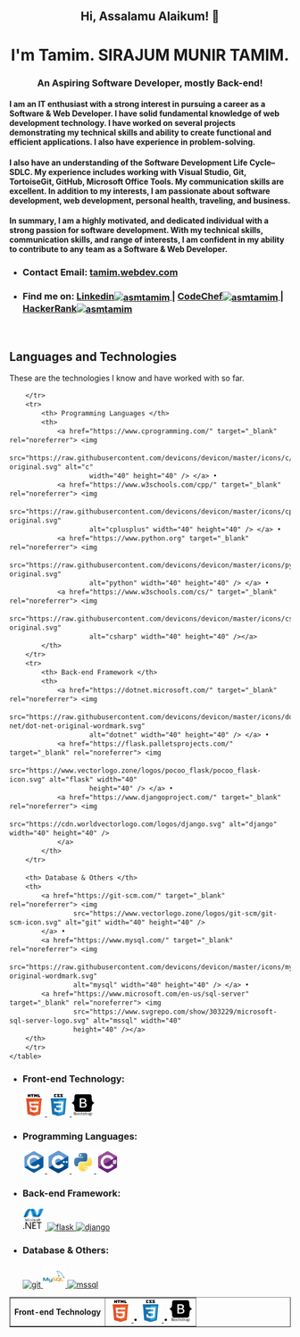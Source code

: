 <h2 align="center">Hi, Assalamu Alaikum! 👋</h2>
<h1 align="center">I'm Tamim. SIRAJUM MUNIR TAMIM.</h1>
<h3 align="center">An Aspiring Software Developer, mostly Back-end!</h3> 

#### I am an IT enthusiast with a strong interest in pursuing a career as a Software & Web Developer. I have solid fundamental knowledge of web development technology. I have worked on several projects demonstrating my technical skills and ability to create functional and efficient applications. I also have experience in problem-solving. 
#### I also have an understanding of the Software Development Life Cycle– SDLC. My experience includes working with Visual Studio, Git, TortoiseGit, GitHub, Microsoft Office Tools. My communication skills are excellent. In addition to my interests, I am passionate about software development, web development, personal health, traveling, and business.
#### In summary, I am a highly motivated, and dedicated individual with a strong passion for software development. With my technical skills, communication skills, and range of interests, I am confident in my ability to contribute to any team as a Software & Web Developer.

- <h3>Contact Email: <a href="mailto:tamim.webdev.com">tamim.webdev.com</a></h3>

- <h3 align="left">Find me on: 
    <a href="https://linkedin.com/in/asmtamim" target="_blank">Linkedin<img align="center" src="https://raw.githubusercontent.com/rahuldkjain/github-profile-readme-generator/master/src/images/icons/Social/linked-in-alt.svg" alt="asmtamim" height="30" width="40" /> </a> | 
    <a href="https://www.codechef.com/users/asmtamim" target="_blank">CodeChef<img align="center" src="https://cdn.jsdelivr.net/npm/simple-icons@3.1.0/icons/codechef.svg" alt="asmtamim" height="30" width="40" /> </a> | 
    <a href="https://www.hackerrank.com/asmtamim" target="_blank">HackerRank<img align="center" src="https://raw.githubusercontent.com/rahuldkjain/github-profile-readme-generator/master/src/images/icons/Social/hackerrank.svg" alt="asmtamim" height="30" width="40" /></a></h3>

<br><h2 align="left">Languages and Technologies</h2>
<p align="left">These are the technologies I know and have worked with so far. <p>

<table width=100% border="1px">
        <tr>
            <th> Front-end Technology </th>
            <th>
                <a href="https://www.w3.org/html/" target="_blank" rel="noreferrer"> <img
                        src="https://raw.githubusercontent.com/devicons/devicon/master/icons/html5/html5-original-wordmark.svg"
                        alt="html5" width="40" height="40" /> </a> •
                <a href="https://www.w3schools.com/css/" target="_blank" rel="noreferrer"> <img
                        src="https://raw.githubusercontent.com/devicons/devicon/master/icons/css3/css3-original-wordmark.svg"
                        alt="css3" width="40" height="40" /> </a> •
                <a href="https://getbootstrap.com" target="_blank" rel="noreferrer"> <img
                        src="https://raw.githubusercontent.com/devicons/devicon/master/icons/bootstrap/bootstrap-plain-wordmark.svg"
                        alt="bootstrap" width="40" height="40" /></a>
            </th>

        </tr>
        <tr>
            <th> Programming Languages </th>
            <th>
                <a href="https://www.cprogramming.com/" target="_blank" rel="noreferrer"> <img
                        src="https://raw.githubusercontent.com/devicons/devicon/master/icons/c/c-original.svg" alt="c"
                        width="40" height="40" /> </a> •
                <a href="https://www.w3schools.com/cpp/" target="_blank" rel="noreferrer"> <img
                        src="https://raw.githubusercontent.com/devicons/devicon/master/icons/cplusplus/cplusplus-original.svg"
                        alt="cplusplus" width="40" height="40" /> </a> •
                <a href="https://www.python.org" target="_blank" rel="noreferrer"> <img
                        src="https://raw.githubusercontent.com/devicons/devicon/master/icons/python/python-original.svg"
                        alt="python" width="40" height="40" /> </a> •
                <a href="https://www.w3schools.com/cs/" target="_blank" rel="noreferrer"> <img
                        src="https://raw.githubusercontent.com/devicons/devicon/master/icons/csharp/csharp-original.svg"
                        alt="csharp" width="40" height="40" /></a>
            </th>
        </tr>
        <tr>
            <th> Back-end Framework </th>
            <th>
                <a href="https://dotnet.microsoft.com/" target="_blank" rel="noreferrer"> <img
                        src="https://raw.githubusercontent.com/devicons/devicon/master/icons/dot-net/dot-net-original-wordmark.svg"
                        alt="dotnet" width="40" height="40" /> </a> •
                <a href="https://flask.palletsprojects.com/" target="_blank" rel="noreferrer"> <img
                        src="https://www.vectorlogo.zone/logos/pocoo_flask/pocoo_flask-icon.svg" alt="flask" width="40"
                        height="40" /> </a> •
                <a href="https://www.djangoproject.com/" target="_blank" rel="noreferrer"> <img
                        src="https://cdn.worldvectorlogo.com/logos/django.svg" alt="django" width="40" height="40" />
                </a>
            </th>
        </tr>

        <th> Database & Others </th>
        <th>
            <a href="https://git-scm.com/" target="_blank" rel="noreferrer"> <img
                    src="https://www.vectorlogo.zone/logos/git-scm/git-scm-icon.svg" alt="git" width="40" height="40" />
            </a> •
            <a href="https://www.mysql.com/" target="_blank" rel="noreferrer"> <img
                    src="https://raw.githubusercontent.com/devicons/devicon/master/icons/mysql/mysql-original-wordmark.svg"
                    alt="mysql" width="40" height="40" /> </a> •
            <a href="https://www.microsoft.com/en-us/sql-server" target="_blank" rel="noreferrer"> <img
                    src="https://www.svgrepo.com/show/303229/microsoft-sql-server-logo.svg" alt="mssql" width="40"
                    height="40" /></a>
        </th>
        </tr>
    </table>
    
- <h3 align="left">Front-end Technology: </h3>
    <a href="https://www.w3.org/html/" target="_blank" rel="noreferrer"> <img src="https://raw.githubusercontent.com/devicons/devicon/master/icons/html5/html5-original-wordmark.svg" alt="html5" width="40" height="40"/> </a> 
    <a href="https://www.w3schools.com/css/" target="_blank" rel="noreferrer"> <img src="https://raw.githubusercontent.com/devicons/devicon/master/icons/css3/css3-original-wordmark.svg" alt="css3" width="40" height="40"/> </a> 
    <a href="https://getbootstrap.com" target="_blank" rel="noreferrer"> <img src="https://raw.githubusercontent.com/devicons/devicon/master/icons/bootstrap/bootstrap-plain-wordmark.svg" alt="bootstrap" width="40" height="40"/></a> 
  
- <h3 align="left">Programming Languages: </h3>
    <a href="https://www.cprogramming.com/" target="_blank" rel="noreferrer"> <img src="https://raw.githubusercontent.com/devicons/devicon/master/icons/c/c-original.svg" alt="c" width="40" height="40"/> </a> 
    <a href="https://www.w3schools.com/cpp/" target="_blank" rel="noreferrer"> <img src="https://raw.githubusercontent.com/devicons/devicon/master/icons/cplusplus/cplusplus-original.svg" alt="cplusplus" width="40" height="40"/> </a> 
    <a href="https://www.python.org" target="_blank" rel="noreferrer"> <img src="https://raw.githubusercontent.com/devicons/devicon/master/icons/python/python-original.svg" alt="python" width="40" height="40"/> </a> 
    <a href="https://www.w3schools.com/cs/" target="_blank" rel="noreferrer"> <img src="https://raw.githubusercontent.com/devicons/devicon/master/icons/csharp/csharp-original.svg" alt="csharp" width="40" height="40"/></a> 
  
- <h3 align="left">Back-end Framework: </h3>
    <a href="https://dotnet.microsoft.com/" target="_blank" rel="noreferrer"> <img src="https://raw.githubusercontent.com/devicons/devicon/master/icons/dot-net/dot-net-original-wordmark.svg" alt="dotnet" width="40" height="40"/> </a>
    <a href="https://flask.palletsprojects.com/" target="_blank" rel="noreferrer"> <img src="https://www.vectorlogo.zone/logos/pocoo_flask/pocoo_flask-icon.svg" alt="flask" width="40" height="40"/> </a>
    <a href="https://www.djangoproject.com/" target="_blank" rel="noreferrer"> <img src="https://cdn.worldvectorlogo.com/logos/django.svg" alt="django" width="40" height="40"/></a> 
  
 - <h3 align="left">Database & Others: </h3> 
      <a href="https://git-scm.com/" target="_blank" rel="noreferrer"> <img src="https://www.vectorlogo.zone/logos/git-scm/git-scm-icon.svg" alt="git" width="40" height="40"/> </a> 
      <a href="https://www.mysql.com/" target="_blank" rel="noreferrer"> <img src="https://raw.githubusercontent.com/devicons/devicon/master/icons/mysql/mysql-original-wordmark.svg" alt="mysql" width="40" height="40"/>  </a> 
      <a href="https://www.microsoft.com/en-us/sql-server" target="_blank" rel="noreferrer"> <img src="https://www.svgrepo.com/show/303229/microsoft-sql-server-logo.svg" alt="mssql" width="40" height="40"/></a>




